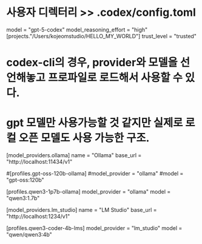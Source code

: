 # 사용자 디렉터리 >> .codex/config.toml

model = "gpt-5-codex"
model_reasoning_effort = "high"
[projects."/Users/kojeomstudio/HELLO_MY_WORLD"]
trust_level = "trusted"


# codex-cli의 경우, provider와 모델을 선언해놓고 프로파일로 로드해서 사용할 수 있다.
# gpt 모델만 사용가능할 것 같지만 실제로 로컬 오픈 모델도 사용 가능한 구조.

[model_providers.ollama]
name = "Ollama"
base_url = "http://localhost:11434/v1"

#[profiles.gpt-oss-120b-ollama]
#model_provider = "ollama"
#model = "gpt-oss:120b"

[profiles.qwen3-1p7b-ollama]
model_provider = "ollama"
model = "qwen3:1.7b"

[model_providers.lm_studio]
name = "LM Studio"
base_url = "http://localhost:1234/v1"

[profiles.qwen3-coder-4b-lms]
model_provider = "lm_studio"
model = "qwen/qwen3:4b"